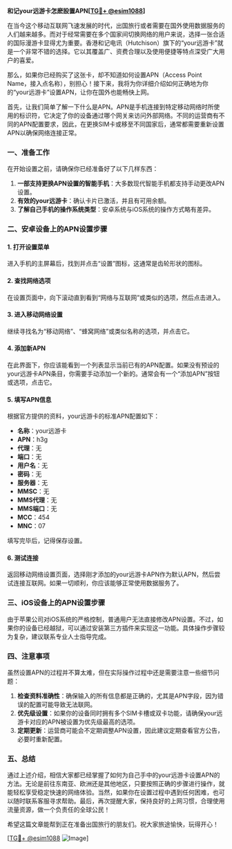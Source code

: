 **和记your远游卡怎麽設置APN[[TG💪+ @esim1088](https://t.me/s/esim1088)]**

在当今这个移动互联网飞速发展的时代，出国旅行或者需要在国外使用数据服务的人们越来越多。而对于经常需要在多个国家间切换网络的用户来说，选择一张合适的国际漫游卡显得尤为重要。香港和记电讯（Hutchison）旗下的“your远游卡”就是一个非常不错的选择。它以其覆盖广、资费合理以及使用便捷等特点深受广大用户的喜爱。

那么，如果你已经购买了这张卡，却不知道如何设置APN（Access Point Name，接入点名称），别担心！接下来，我将为你详细介绍如何正确地为你的“your远游卡”设置APN，让你在国外也能畅快上网。

首先，让我们简单了解一下什么是APN。APN是手机连接到特定移动网络时所使用的标识符，它决定了你的设备通过哪个网关来访问外部网络。不同的运营商有不同的APN配置要求，因此，在更换SIM卡或移至不同国家后，通常都需要重新设置APN以确保网络连接正常。

### 一、准备工作

在开始设置之前，请确保你已经准备好了以下几样东西：
1. **一部支持更换APN设置的智能手机**：大多数现代智能手机都支持手动更改APN设置。
2. **有效的your远游卡**：确认卡片已激活，并且有可用余额。
3. **了解自己手机的操作系统类型**：安卓系统与iOS系统的操作方式略有差异。

### 二、安卓设备上的APN设置步骤

#### 1. 打开设置菜单
进入手机的主屏幕后，找到并点击“设置”图标，这通常是齿轮形状的图标。

#### 2. 查找网络选项
在设置页面中，向下滚动直到看到“网络与互联网”或类似的选项，然后点击进入。

#### 3. 进入移动网络设置
继续寻找名为“移动网络”、“蜂窝网络”或类似名称的选项，并点击它。

#### 4. 添加新APN
在此界面下，你应该能看到一个列表显示当前已有的APN配置。如果没有预设的your远游卡APN条目，你需要手动添加一个新的。通常会有一个“添加APN”按钮或选项，点击它。

#### 5. 填写APN信息
根据官方提供的资料，your远游卡的标准APN配置如下：
- **名称**：your远游卡
- **APN**：h3g
- **代理**：无
- **端口**：无
- **用户名**：无
- **密码**：无
- **服务器**：无
- **MMSC**：无
- **MMS代理**：无
- **MMS端口**：无
- **MCC**：454
- **MNC**：07

填写完毕后，记得保存设置。

#### 6. 测试连接
返回移动网络设置页面，选择刚才添加的your远游卡APN作为默认APN，然后尝试连接互联网。如果一切顺利，你应该能够正常使用数据服务了。

### 三、iOS设备上的APN设置步骤

由于苹果公司对iOS系统的严格控制，普通用户无法直接修改APN设置。不过，如果你的设备已经越狱，可以通过安装第三方插件来实现这一功能。具体操作步骤较为复杂，建议联系专业人士指导完成。

### 四、注意事项

虽然设置APN的过程并不算太难，但在实际操作过程中还是需要注意一些细节问题：
1. **检查资料准确性**：确保输入的所有信息都是正确的，尤其是APN字段，因为错误的配置可能导致无法联网。
2. **优先级设置**：如果你的设备同时拥有多个SIM卡槽或双卡功能，请确保your远游卡对应的APN被设置为优先级最高的选项。
3. **定期更新**：运营商可能会不定期调整APN设置，因此建议定期查看官方公告，必要时重新配置。

### 五、总结

通过上述介绍，相信大家都已经掌握了如何为自己手中的your远游卡设置APN的方法。无论是前往东南亚、欧洲还是其他地区，只要按照正确的步骤进行操作，就能轻松享受稳定快速的网络体验。当然，如果你在设置过程中遇到任何困难，也可以随时联系客服寻求帮助。最后，再次提醒大家，保持良好的上网习惯，合理使用流量资源，做一个负责任的全球公民！

希望这篇文章能帮到正在准备出国旅行的朋友们。祝大家旅途愉快，玩得开心！

[[TG💪+ @esim1088](https://t.me/s/esim1088) ![Image](https://i.postimg.cc/4NQfJmqS/Snipaste-2025-05-13-00-14-12.png)]